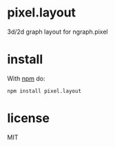 # pixel.layout

3d/2d graph layout for ngraph.pixel

# install

With [npm](https://npmjs.org) do:

```
npm install pixel.layout
```

# license

MIT
